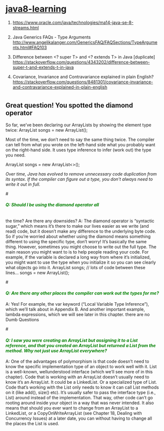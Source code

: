 # <u>java8-learning</u>


1. https://www.oracle.com/java/technologies/ma14-java-se-8-streams.html


2. Java Generics FAQs - Type Arguments
http://www.angelikalanger.com/GenericsFAQ/FAQSections/TypeArguments.html#FAQ103

3. Difference between <? super T> and <? extends T> in Java [duplicate]
https://stackoverflow.com/questions/4343202/difference-between-super-t-and-extends-t-in-java


4. Covariance, Invariance and Contravariance explained in plain English?
https://stackoverflow.com/questions/8481301/covariance-invariance-and-contravariance-explained-in-plain-english




# <h2>Great question! You spotted the diamond operator</h2>

So far, we’ve been declaring our ArrayLists by showing the element type twice:
ArrayList<String> songs = new ArrayList<String>();

Most of the time, we don’t need to say the same thing twice. The compiler can
tell from what you wrote on the left-hand side what you probably want on the
right-hand side. It uses type inference to infer (work out) the type you need.

ArrayList<String> songs = new ArrayList<>();

<i>Over time, Java has evolved to remove unnecessary code duplication from its syntax. 
If the compiler can figure out a type, you don't always need to write it out in full. </i> 







#<h4><i> <span style="color:green;">Q: Should I be using the diamond operator all </span></h4></i>  
the time? Are there any downsides?
A: The diamond operator is “syntactic sugar,” which
means it’s there to make our lives easier as we write
(and read) code, but it doesn’t make any difference to
the underlying byte code. So if you’re worried about
whether using the diamond means something different
to using the specific type, don’t worry! It’s basically
the same thing.
However, sometimes you might choose to write out
the full type. The main reason you might want to is
to help people reading your code. For example, if the
variable is declared a long way from where it’s initialized,
you might want to use the type when you initialize
it so you can see clearly what objects go into it.
ArrayList<String> songs;
// lots of code between these lines...
songs = new ArrayList<String>();


#<h4><i> <span style="color:green;">Q: Are there any other places the compiler can work out the types for me?</span></h4></i>

A: Yes! For example, the var keyword (“Local
Variable Type Inference”), which we’ll talk about in
Appendix B. And another important example, lambda
expressions, which we will see later in this chapter.
there are no Dumb Questions



#<h4><i> <span style="color:green;">Q: I saw you were creating an ArrayList but assigning it to a List reference, and that you created an ArrayList but returned a List from the method. Why not just use ArrayList everywhere?</span></h4></i>  


A: One of the advantages of polymorphism
is that code doesn’t need to know the
specific implementation type of an object to
work well with it. List is a well-known, wellunderstood
interface (which we’ll see more of
in this chapter). Code that is working with an
ArrayList doesn’t usually need to know it’s an
ArrayList. It could be a LinkedList. Or a specialized
type of List. Code that’s working with the
List only needs to know it can call List methods
on it (like add(), size() etc). It’s usually safer
to pass the interface type (i.e., List) around
instead of the implementation. That way, other
code can’t go rooting around inside your object
in a way that was never intended.
It also means that should you ever want to
change from an ArrayList to a LinkedList, or a
CopyOnWriteArrayList (see Chapter 18, Dealing
with Concurrency Issues) at a later date, you can
without having to change all the places the
List is used.


